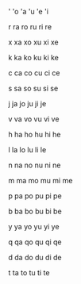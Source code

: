 '
'o
'a
'u
'e
'i

r
ra
ro
ru
ri
re

x
xa
xo
xu
xi
xe

k
ka
ko
ku
ki
ke

c
ca
co
cu
ci
ce

s
sa
so
su
si
se

j
ja
jo
ju
ji
je

v
va
vo
vu
vi
ve

h
ha
ho
hu
hi
he

l
la
lo
lu
li
le

n
na
no
nu
ni
ne

m
ma
mo
mu
mi
me

p
pa
po
pu
pi
pe

b
ba
bo
bu
bi
be

y
ya
yo
yu
yi
ye

q
qa
qo
qu
qi
qe

d
da
do
du
di
de

t
ta
to
tu
ti
te

